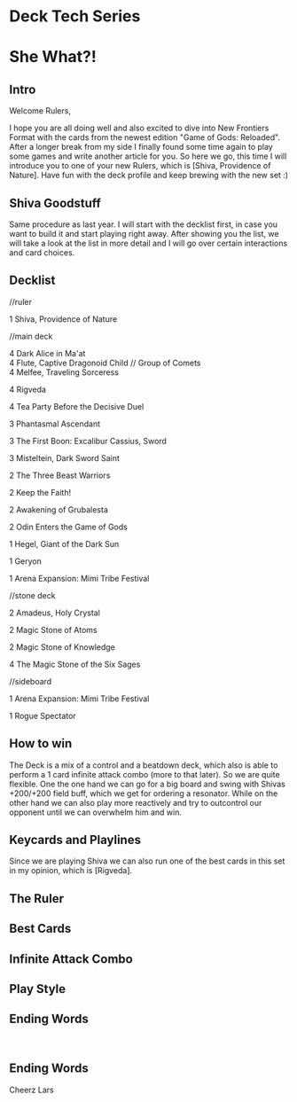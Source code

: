 # **Deck Tech Series**

# She What?!

## Intro

Welcome Rulers,
 
I hope you are all doing well and also excited to dive into New Frontiers Format with 
the cards from the newest edition "Game of Gods: Reloaded". After a longer break from my side I finally 
found some time again to play some games and write another article for you. 
So here we go, this time I will introduce you to one of your new Rulers,
which is [Shiva, Providence of Nature]. 
Have fun with the deck profile and keep brewing with the new set :)

 	
## Shiva Goodstuff
Same procedure as last year. I will start with the decklist first, in case you want to build it and start 
playing right away. After showing you the list, we will take a look at the list in more detail and I will 
go over certain interactions and card choices.
	
## Decklist	
//ruler

1 Shiva, Providence of Nature


//main deck

4 Dark Alice in Ma'at <br />
4 Flute, Captive Dragonoid Child // Group of Comets <br />
4 Melfee, Traveling Sorceress <br />

4 Rigveda

4 Tea Party Before the Decisive Duel

3 Phantasmal Ascendant

3 The First Boon: Excalibur Cassius, Sword

3 Misteltein, Dark Sword Saint

2 The Three Beast Warriors

2 Keep the Faith!

2 Awakening of Grubalesta

2 Odin Enters the Game of Gods

1 Hegel, Giant of the Dark Sun

1 Geryon

1 Arena Expansion: Mimi Tribe Festival



//stone deck

2 Amadeus, Holy Crystal

2 Magic Stone of Atoms

2 Magic Stone of Knowledge

4 The Magic Stone of the Six Sages


//sideboard

1 Arena Expansion: Mimi Tribe Festival

1 Rogue Spectator


## How to win	
The Deck is a mix of a control and a beatdown deck, which also is able to perform a 1 card infinite 
attack combo (more to that later). So we are quite flexible. One the one hand we can go for a big board 
and swing with Shivas +200/+200 field buff, which we get for ordering a resonator. While on the other 
hand we can also play more reactively and try to outcontrol our opponent until we can overwhelm him and 
win.

## Keycards and Playlines	
Since we are playing Shiva we can also run one of the best cards in 
this set in my opinion, which is [Rigveda].

## The Ruler	
## Best Cards	
## Infinite Attack Combo	
## Play Style	
## Ending Words	

 

## Ending Words

Cheerz
Lars

